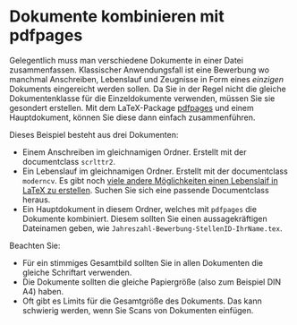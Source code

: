 # Dokumente kombinieren mit pdfpages


Gelegentlich muss man verschiedene Dokumente in einer Datei zusammenfassen. Klassischer Anwendungsfall ist eine Bewerbung wo manchmal Anschreiben, Lebenslauf und Zeugnisse in Form eines *einzigen* Dokuments eingereicht werden sollen. Da Sie in der Regel nicht die gleiche Dokumentenklasse für die Einzeldokumente verwenden, müssen Sie sie gesondert erstellen. Mit dem LaTeX-Package [pdfpages](https://www.ctan.org/pkg/pdfpages) und einem Hauptdokument, können Sie diese dann einfach zusammenführen.

Dieses Beispiel besteht aus drei Dokumenten:


* Einem Anschreiben im gleichnamigen Ordner. Erstellt mit der documentclass `scrlttr2`.
* Ein Lebenslauf im gleichnamigen Ordner. Erstellt mit der documentclass `moderncv`. Es gibt noch [viele andere Möglichkeiten einen Lebenslaif in LaTeX zu erstellen](https://www.overleaf.com/articles/tagged/cv). Suchen Sie sich eine passende Documentclass heraus.
* Ein Hauptdokument in diesem Ordner, welches mit `pdfpages` die Dokumente kombiniert. Diesem sollten Sie einen aussagekräftigen Dateinamen geben, wie `Jahreszahl-Bewerbung-StellenID-IhrName.tex`.



Beachten Sie:


* Für ein stimmiges Gesamtbild sollten Sie in allen Dokumenten die gleiche Schriftart verwenden.
* Die Dokumente sollten die gleiche Papiergröße (also zum Beispiel DIN A4) haben.
* Oft gibt es Limits für die Gesamtgröße des Dokuments. Das kann schwierig werden, wenn Sie Scans von Dokumenten einfügen.
